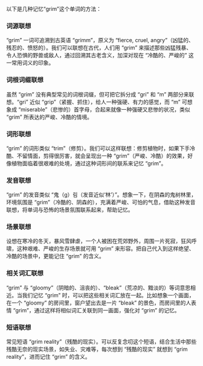 以下是几种记忆“grim”这个单词的方法：

### 词源联想
“grim” 一词可追溯到古英语 “grimm”，原义为 “fierce, cruel, angry”（凶猛的、残忍的、愤怒的）。我们可以联想在古代，人们用 “grim” 来描述那些凶猛残暴、令人恐惧的野兽或敌人，通过回溯其古老含义，加深对现在 “冷酷的、严峻的” 这一常用词义的印象。

### 词根词缀联想
虽然 “grim” 没有典型常见的词根词缀，但可把它拆分成 “gri” 和 “m” 两部分来联想。“gri” 近似 “grip”（紧握、抓住），给人一种强硬、有力的感觉，而 “m” 可想象成 “miserable”（悲惨的）首字母，合起来就像一种强硬又悲惨的状况，类似 “grim” 所表达的严峻、冷酷的情境。

### 词形联想
“grim” 的词形类似 “trim”（修剪）。我们可以这样联想：修剪植物时，如果下手冷酷、不留情面，剪得很厉害，就会呈现出一种 “grim”（严峻、冷酷）的效果，好像植物面临着很艰难的处境，通过这种词形间的联系来记忆 “grim”。

### 发音联想
“grim” 的发音类似 “鬼（g）림（发音近似‘林’）”。想象一下，在阴森的鬼树林里，环境氛围是 “grim”（冷酷的、阴森的），充满着严峻、可怕的气息，借助这种发音联想，将单词与恐怖的场景氛围联系起来，帮助记忆。

### 场景联想
设想在寒冷的冬天，暴风雪肆虐，一个人被困在荒郊野外，周围一片死寂，狂风呼啸，这种艰难、严峻的生存场景就可用 “grim” 来形容。把自己代入到这样绝望、冷酷的场景中，更能记住 “grim” 的含义。

### 相关词汇联想
“grim” 与 “gloomy”（阴暗的、沮丧的）、“bleak”（荒凉的、黯淡的）等词意思相近。当我们记忆 “grim” 时，可以把这些相关词汇放在一起。比如想象一个画面，在一个 “gloomy” 的房间里，窗户望出去是一片 “bleak” 的景色，而房间里的人表情 “grim”，通过这样将相似词汇关联到同一画面，强化对 “grim” 的记忆。

### 短语联想
常见短语 “grim reality”（残酷的现实）。可以反复念叨这个短语，结合生活中那些残酷无奈的现实场景，如失业、灾难等，每次想到 “残酷的现实” 就想到 “grim reality”，进而记住 “grim” 的含义。 